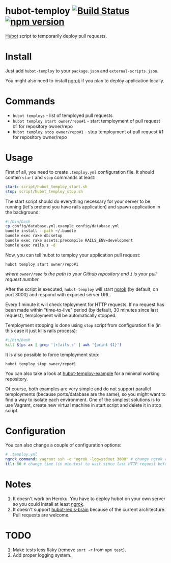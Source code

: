 # hubot-temploy [![Build Status](https://travis-ci.org/p0deje/hubot-temploy.svg)](https://travis-ci.org/p0deje/hubot-temploy) [![npm version](https://badge.fury.io/js/hubot-temploy.svg)](http://badge.fury.io/js/hubot-temploy)

[Hubot](https://hubot.github.com/) script to temporarily deploy pull requests.

# Install

Just add `hubot-temploy` to your `package.json` and `external-scripts.json`.

You might also need to install [ngrok](https://ngrok.com/) if you plan to deploy application locally.

# Commands

* `hubot temploys` - list of temployed pull requests
* `hubot temploy start owner/repo#1` - start temployment of pull request #1 for repository owner/repo
* `hubot temploy stop owner/repo#1` - stop temployment of pull request #1 for repository owner/repo

# Usage

First of all, you need to create `.temploy.yml` configuration file. It should contain `start` and `stop` commands at least:

```yaml
start: script/hubot_temploy_start.sh
stop: script/hubot_temploy_stop.sh
```

The start script should do everything necessary for your server to be running (let's pretend you have rails application) and spawn application in the background:

```bash
#!/bin/bash
cp config/database.yml.example config/database.yml
bundle install --path ~/.bundle
bundle exec rake db:setup
bundle exec rake assets:precompile RAILS_ENV=development
bundle exec rails s -d
```

Now, you can tell hubot to temploy your application pull request:

```
hubot temploy start owner/repo#1
```

_where `owner/repo` is the path to your Github repository and `1` is your pull request number_

After the script is executed, `hubot-temploy` will start [ngrok](https://ngrok.com/) (by default, on port 3000) and respond with exposed server URL.

Every 1 minute it will check teployment for HTTP requests. If no request has been made within "time-to-live" period (by default, 30 minutes since last request), temployment will be automatically stopped.

Temployment stopping is done using `stop` script from configuration file (in this case it just kills rails process):

```bash
#!/bin/bash
kill $(ps ax | grep '[r]ails s' | awk '{print $1}')
```

It is also possible to force temployment stop:

```
hubot temploy stop owner/repo#1
```

You can also take a look at [hubot-temploy-example](https://github.com/p0deje/hubot-temploy-example) for a minimal working repository.

Of course, both examples are very simple and do not support parallel temployments (because ports/database are the same), so you might want to find a way to isolate each environment. One of the simplest solutions is to use Vagrant, create new virtual machine in start script and delete it in stop script.

# Configuration

You can also change a couple of configuration options:

```yaml
# .temploy.yml
ngrok_command: vagrant ssh -c "ngrok -log=stdout 3000" # change ngrok command to use (note that "-log=stdout" is mandatory)
ttl: 60 # change time (in minutes) to wait since last HTTP request before stopping
```

# Notes

1. It doesn't work on Heroku. You have to deploy hubot on your own server so you could install at least [ngrok](https://ngrok.com/).
2. It doesn't support [hubot-redis-brain](https://github.com/hubot-scripts/hubot-redis-brain) because of the current architecture. Pull requests are welcome.

# TODO

1. Make tests less flaky (remove `sort -r` from `npm test`).
2. Add proper logging system.
